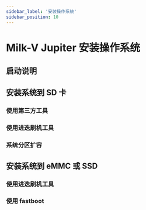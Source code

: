 ```yaml
---
sidebar_label: '安装操作系统'
sidebar_position: 10
---
```


# Milk-V Jupiter 安装操作系统

## 启动说明

## 安装系统到 SD 卡

### 使用第三方工具

### 使用进迭刷机工具

### 系统分区扩容

## 安装系统到 eMMC 或 SSD

### 使用进迭刷机工具

### 使用 fastboot
